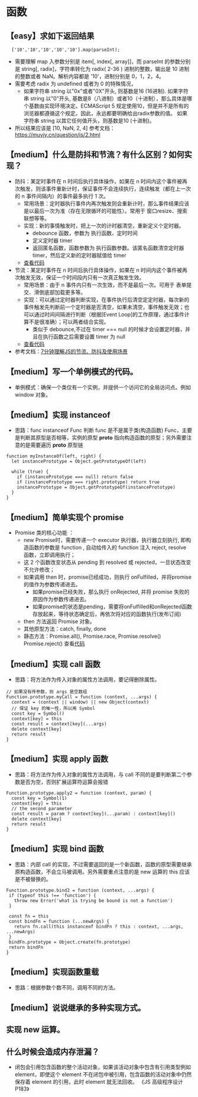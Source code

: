 # 函数

## 【easy】求如下返回结果
```
  ['10','10','10','10','10'].map(parseInt);
```
* 需要理解 map 入参数分别是 item[, index[, array]]，而 parseInt 的参数分别是 string[, radix]，字符串转化为 radix( 2-36 ) 进制的整数，输出是 10 进制的整数或者 NaN。解析内容都是 '10'，进制分别是 0，1，2，4。
* 需要考虑 radix 为 undefined 或者为 0 的特殊情况，
  * 如果字符串 string 以"0x"或者"0X"开头, 则基数是16 (16进制).
    如果字符串 string 以"0"开头, 基数是8（八进制）或者10（十进制），那么具体是哪个基数由实现环境决定。ECMAScript 5 规定使用10，但是并不是所有的浏览器都遵循这个规定。因此，永远都要明确给出radix参数的值。
    如果字符串 string 以其它任何值开头，则基数是10 (十进制)。
* 所以结果应该是 [10, NaN, 2, 4]
参考文档：https://muyiy.cn/question/js/2.html

## 【medium】什么是防抖和节流？有什么区别？如何实现？
* 防抖：某定时事件在 n 时间后执行具体操作，如果在 n 时间内这个事件被再次触发，则该事件重新计时，保证事件不会连续执行，连续触发（都在上一次的 n 事件间隔内）的事件最多执行 1 次。
  * 常用场景：定时器执行事件内再次触发则会重新计时，那么事件结果应该是以最后一次为准（存在无限循环的可能性）。常用于 窗口resize、搜索联想等等。
  * 实现：新的事情触发时，把上一次的计时器清空，重新定义个定时器。
    * debounce 函数，参数为 执行函数、定时时间
    * 定义定时器 timer
    * 返回匿名函数，函数参数为 执行函数参数。该匿名函数清空定时器 timer，然后定义新的定时器赋值给 timer
  * [查看代码](https://github.com/zhihuibaobao/frontend-zero/blob/master/code-javascript/answer/debounce)
* 节流：某定时事件在 n 时间后执行具体操作，如果在 n 时间内这个事件被再次触发无效，保证一个时间段内只有一次真正触发生效。
  * 常用场景：由于 n 事件内只有一次生效，而不是最后一次。可用于 表单提交、滑倒底部加载更多等。
  * 实现：可以通过定时器判断实现，在事件执行后清空定定时器，每次新的事件触发先判断前一个定时器是否清空，如果未清空，事件触发无效；也可以通过时间间隔进行判断（根据[Event Loop]的工作原理，通过事件计算不是很准确）；可以两者结合实现。
    * 类似于 debounce,不过在 timer === null 的时候才会设置定时器，并且在执行函数之后需要设置 timer 为 null
  * [查看代码](https://github.com/zhihuibaobao/frontend-zero/tree/master/code-javascript/answer/throttle)
* 参考文档：[7分钟理解JS的节流、防抖及使用场景](https://juejin.im/post/5b8de829f265da43623c4261)

## 【medium】写一个单例模式的代码。
* 单例模式：确保一个类仅有一个实例，并提供一个访问它的全局访问点。例如 window 对象。

## 【medium】实现 instanceof
* 思路：func instanceof Func 判断 func 是不是属于类(构造函数) Func，主要是判断其原型是否相等，实例的原型 __proto__ 指向构造函数的原型；另外需要注意的是需要遍历 __proto__ 原型链
```
function myInstanceOf(left, right) {
  let instancePrototype = Object.getPrototypeOf(left)

  while (true) {
    if (instancePrototype === null) return false
    if (instancePrototype === right.prototype) return true
    instancePrototype = Object.getPrototypeOf(instancePrototype)
  }
}
```

## 【medium】简单实现个 promise
* Promise 类的核心功能 ：
  * new Promise时，需要传递一个 executor 执行器，执行器立刻执行, 即构造函数的参数是 function , 自动给传入的 function 注入 reject, resolve 函数，立即调用执行；
  * 这 2 个函数改变状态从 pending 到 resolved 或 rejected，一旦状态改变不允许修改；
  * 如果调用 then 时，promise已经成功，则执行 onFulfilled，并将promise的值作为参数传递进去。
    * 如果promise已经失败，那么执行 onRejected, 并将 promise 失败的原因作为参数传递进去。
    * 如果promise的状态是pending，需要将onFulfilled和onRejected函数存放起来，等待状态确定后，再依次将对应的函数执行(发布订阅)
  * then 方法返回 Promise 对象。
  * 其他原型方法：catch, finally, done
  * 静态方法：Promise.all(), Promise.race, Promise.resolve() Promise.reject()
查看[代码](https://juejin.im/post/5e3e683ef265da570d734d92#heading-1)

## 【medium】实现 call 函数
* 思路：将方法作为传入对象的属性方法调用，要记得删除属性。
```
// 如果没有传参数，则 args 是空数组
Function.prototype.myCall = function (context, ...args) {
  context = (context || window) || new Object(context)
  // 保证 key 的唯一性，所以用 Symbol
  const key = Symbol()
  context[key] = this
  const result = context[key](...args)
  delete context[key]
  return result
}
```

## 【medium】实现 apply 函数
* 思路：将方法作为传入对象的属性方法调用，与 call 不同的是要判断第二个参数是否为空，否则扩展运算符运算会报错
```
Function.prototype.apply2 = function (context, param) {
  const key = Symbol(1)
  context[key] = this
  // the second parameter
  const result = param ? context[key](...param) : context[key]()
  delete context[key]
  return result
}
```

## 【medium】实现 bind 函数
* 思路：内部 call 的实现，不过需要返回的是一个新函数，函数的原型需要继承原构造函数，不会立马被调用。另外需要重点注意的是 new 运算的 this 应该是不被替换的。
 ```
 Function.prototype.bind2 = function (context, ...args) {
  if (typeof this !== 'function') {
    throw new Error('what is trying be bound is not a function')
  }

  const fn = this
  const bindFn = function (...newArgs) {
    return fn.call(this instanceof bindFn ? this : context, ...args, ...newArgs)
  }
  bindFn.prototype = Object.create(fn.prototype)
  return bindFn
 }
 ```

## 【medium】实现函数重载
* 思路：根据参数个数不同，调用不同的方法。

## 【medium】说说继承的多种实现方式。

## 实现 new 运算。

## 什么时候会造成内存泄漏？
* 闭包会引用包含函数的整个活动对象，如果该活动对象中包含有引用类型例如 element，即使这个 element 不在闭包中被引用，包含函数的活动对象中仍然保存着 element 的引用，此时 element 就无法回收。
《JS 高级程序设计 P183》
